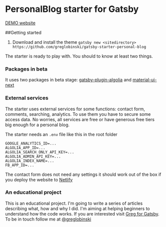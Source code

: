 # PersonalBlog starter for Gatsby

[DEMO website](https://gatsby-starter-personal-blog.greglobinski.com/)

##Getting started
1. Download and install the theme
 `gatsby new <sitedirectory> https://github.com/greglobinski/gatsby-starter-personal-blog`
 

The starter is ready to play with. You should to know at least two things.

### Packages in beta

It uses two packages in beta stage: [gatsby-plugin-algolia](https://github.com/algolia/gatsby-plugin-algolia) and [material-ui-next](https://material-ui-next.com/)

### External services

The starter uses external services for some functions: contact form, comments, searching, analytics. To use them you have to secure some access data. No worries, all services are free or have generous free tiers big enough for a personal blog.

The starter needs an `.env` file like this in the root folder

```
GOOGLE_ANALYTICS_ID=...
ALGOLIA_APP_ID=...
ALGOLIA_SEARCH_ONLY_API_KEY=...
ALGOLIA_ADMIN_API_KEY=...
ALGOLIA_INDEX_NAME=...
FB_APP_ID=...
```

The contact form does not need any settings it should work out of the box if you deploy the website to [Netlify](https://www.netlify.com/)

### An educational project

This is an educational project. I'm going to write a series of articles describing what, how and why I did. I'm aiming at helping beginners to understand how the code works. If you are interested visit [Greg for Gatsby](https://forgatsby.greglobinski.com/gatsby-starter-personal-blog/). To be in touch follow me at [@greglobinski](https://twitter.com/greglobinski)
